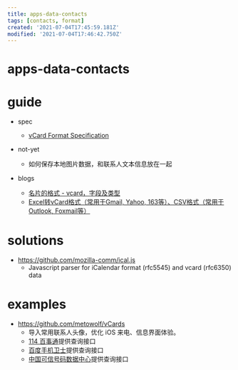 ```yaml
---
title: apps-data-contacts
tags: [contacts, format]
created: '2021-07-04T17:45:59.181Z'
modified: '2021-07-04T17:46:42.750Z'
---
```


# apps-data-contacts

# guide

- spec
  - [vCard Format Specification](https://datatracker.ietf.org/doc/html/rfc6350)

- not-yet
  - 如何保存本地图片数据，和联系人文本信息放在一起

- blogs
  - [名片的格式 - vcard，字段及类型](https://blog.csdn.net/johnsuna/article/details/8482454)
  - [Excel转vCard格式（常用于Gmail, Yahoo, 163等）、CSV格式（常用于Outlook, Foxmail等）](https://www.cnblogs.com/NAQ2015/p/8193928.html)
# solutions
- https://github.com/mozilla-comm/ical.js
  - Javascript parser for iCalendar format (rfc5545) and vcard (rfc6350) data
# examples
- https://github.com/metowolf/vCards
  - 导入常用联系人头像，优化 iOS 来电、信息界面体验。
  - [114 百事通](http://www.114best.com/)提供查询接口
  - [百度手机卫士](https://haoma.baidu.com/yellowPage)提供查询接口
  - [中国可信号码数据中心](https://www.kexinhaoma.org/)提供查询接口
